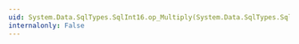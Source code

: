 ```yaml
---
uid: System.Data.SqlTypes.SqlInt16.op_Multiply(System.Data.SqlTypes.SqlInt16,System.Data.SqlTypes.SqlInt16)
internalonly: False
---
```

